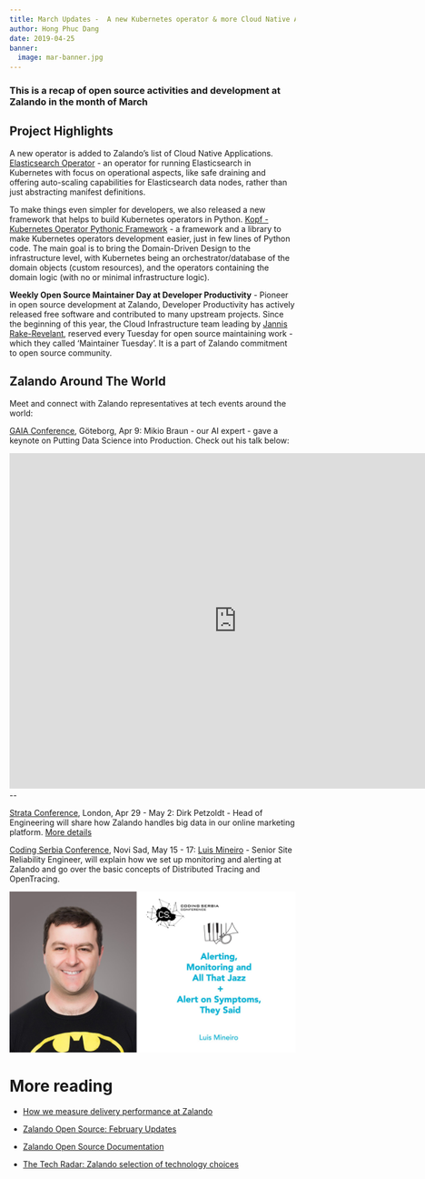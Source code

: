 ```yaml
---
title: March Updates -  A new Kubernetes operator & more Cloud Native Apps. 
author: Hong Phuc Dang 
date: 2019-04-25
banner:
  image: mar-banner.jpg
---
```

### This is a recap of open source activities and development at Zalando in the month of March

## Project Highlights 

A new operator is added to Zalando’s list of Cloud Native Applications.  [Elasticsearch Operator](https://github.com/zalando-incubator/es-operator) - an operator for running Elasticsearch in Kubernetes with focus on operational aspects, like safe draining and offering auto-scaling capabilities for Elasticsearch data nodes, rather than just abstracting manifest definitions.

To make things even simpler for developers, we also released a new framework that helps to build Kubernetes operators in Python. [Kopf - Kubernetes Operator Pythonic Framework](https://github.com/zalando-incubator/kopf) - a  framework and a library to make Kubernetes operators development easier, just in few lines of Python code. The main goal is to bring the Domain-Driven Design to the infrastructure level, with Kubernetes being an orchestrator/database of the domain objects (custom resources), and the operators containing the domain logic (with no or minimal infrastructure logic).

**Weekly Open Source Maintainer Day at Developer Productivity** - Pioneer in open source development at Zalando, Developer Productivity has actively released free software and contributed to many upstream projects. Since the beginning of this year, the Cloud Infrastructure team leading by [Jannis Rake-Revelant](https://twitter.com/jannis_r), reserved every Tuesday for open source maintaining work - which they called ‘Maintainer Tuesday’. It is a part of Zalando commitment to open source community. 
 
## Zalando Around The World 
Meet and connect with Zalando representatives at tech events around the world: 

[GAIA Conference](https://www.gaia.fish), Göteborg, Apr 9: Mikio Braun - our AI expert - gave a keynote on Putting Data Science into Production. Check out his talk below: 

<iframe width="800" height="590" src="https://www.youtube.com/embed/jePTtEFBgLI" frameborder="0" allow="accelerometer; autoplay; encrypted-media; gyroscope; picture-in-picture" allowfullscreen></iframe>
--

[Strata Conference](https://conferences.oreilly.com/strata/strata-eu), London, Apr 29 - May 2: Dirk Petzoldt - Head of Engineering will share how Zalando handles big data in our online marketing platform. [More details](https://conferences.oreilly.com/strata/strata-eu/public/schedule/detail/74071)

[Coding Serbia Conference](https://codingserbia.com), Novi Sad, May 15 - 17: [Luis Mineiro](https://de.linkedin.com/in/lmineiro) - Senior Site Reliability Engineer,  will explain how we set up monitoring and alerting at Zalando and go over the basic concepts of Distributed Tracing and OpenTracing. 

![luis](/assets/img/codingserbia.jpeg)

# More reading
- [How we measure delivery performance at Zalando](https://srcco.de/posts/accelerate-software-delivery-performance.html)
 
- [Zalando Open Source: February Updates](https://opensource.zalando.com/blog/2019/03/feb-updates)

- [Zalando Open Source Documentation](https://opensource.zalando.com/docs)

- [The Tech Radar: Zalando selection of technology choices](https://opensource.zalando.com/tech-radar/)



